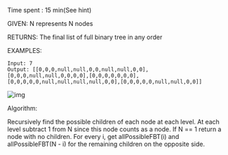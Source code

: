 Time spent :  15 min(See hint)

GIVEN: N represents N nodes

RETURNS: The final list of full binary tree in any order

EXAMPLES:

```
Input: 7
Output: [[0,0,0,null,null,0,0,null,null,0,0],[0,0,0,null,null,0,0,0,0],[0,0,0,0,0,0,0],[0,0,0,0,0,null,null,null,null,0,0],[0,0,0,0,0,null,null,0,0]]
```

![img](https://s3-lc-upload.s3.amazonaws.com/uploads/2018/08/22/fivetrees.png)

Algorithm:

Recursively find the possible children of each node at each level. At each level subtract 1 from N since this node counts as a node. If N == 1 return a node with no children. For every i, get allPossibleFBT(i) and allPossibleFBT(N - i) for the remaining children on the opposite side.